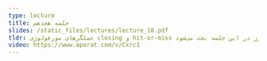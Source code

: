 ```yaml
---
type: lecture
title: جلسه هجدهم
slides: /static_files/lectures/lecture_18.pdf
tldr: عملگرهای مورفولوژی closing و hit-or-miss و استخراج مرز در این جلسه بحث می‌شود.
video: https://www.aparat.com/v/Cxrc1
---
```

